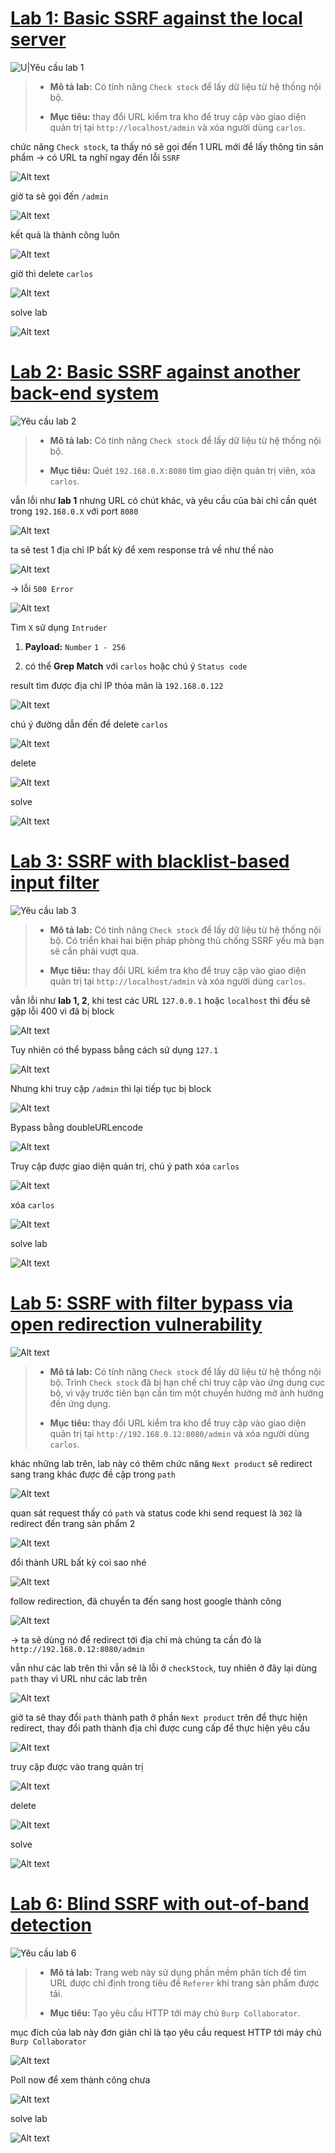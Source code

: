 # [Lab 1: Basic SSRF against the local server](https://portswigger.net/web-security/ssrf/lab-basic-ssrf-against-localhost)

![U|Yêu cầu lab 1](../image/lab1/0.png)

> - **Mô tả lab:** Có tính năng `Check stock` để lấy dữ liệu từ hệ thống nội bộ.
> 
> - **Mục tiêu:** thay đổi URL kiểm tra kho để truy cập vào giao diện quản trị tại `http://localhost/admin` và xóa người dùng `carlos`.

chức năng `Check stock`, ta thấy nó sẽ gọi đến 1 URL mới để lấy thông tin sản phẩm → có URL ta nghĩ ngay đến lỗi `SSRF`

![Alt text](../image/lab1/01.png)

giờ ta sẽ gọi đến `/admin`

![Alt text](../image/lab1/02.png)

kết quả là thành công luôn

![Alt text](../image/lab1/03.png)

giờ thì delete `carlos`

![Alt text](../image/lab1/04.png)

solve lab

![Alt text](../image/lab1/05.png)

# [Lab 2: Basic SSRF against another back-end system](https://portswigger.net/web-security/ssrf/lab-basic-ssrf-against-backend-system)

![Yêu cầu lab 2](../image/lab2/1.png)

> - **Mô tả lab:** Có tính năng `Check stock` để lấy dữ liệu từ hệ thống nội bộ.
> 
> - **Mục tiêu:** Quét `192.168.0.X:8080` tìm giao diện quản trị viên, xóa `carlos`.

vẫn lỗi như **lab 1** nhưng URL có chút khác, và yêu cầu của bài chỉ cần quét trong `192.168.0.X` với port `8080`

![Alt text](../image/lab2/2.png)

ta sẽ test 1 địa chỉ IP bất kỳ để xem response trả về như thế nào

![Alt text](../image/lab2/3.png)

→ lỗi `500 Error`

![Alt text](../image/lab2/4.png)

Tìm `X` sử dụng `Intruder`

1. **Payload:** `Number` `1 - 256`

2. có thể **Grep Match** với `carlos` hoặc chú ý `Status code`

result tìm được địa chỉ IP thỏa mãn là `192.168.0.122`

![Alt text](../image/lab2/5.png)

chú ý đường dẫn đến để delete `carlos`

![Alt text](../image/lab2/6.png)

delete

![Alt text](../image/lab2/8.png)

solve

![Alt text](../image/lab2/9.png)

# [Lab 3: SSRF with blacklist-based input filter](https://portswigger.net/web-security/ssrf/lab-ssrf-with-blacklist-filter)

![Yêu cầu lab 3](../image/lab3/0.png)

> - **Mô tả lab:** Có tính năng `Check stock` để lấy dữ liệu từ hệ thống nội bộ. Có triển khai hai biện pháp phòng thủ chống SSRF yếu mà bạn sẽ cần phải vượt qua.
> 
> - **Mục tiêu:** thay đổi URL kiểm tra kho để truy cập vào giao diện quản trị tại `http://localhost/admin` và xóa người dùng `carlos`.

vẫn lỗi như **lab 1, 2**, khi test các URL `127.0.0.1` hoặc `localhost` thì đều sẽ gặp lỗi 400 vì đã bị block

![Alt text](../image/lab3/01.png)

Tuy nhiên có thể bypass bằng cách sử dụng `127.1`

![Alt text](../image/lab3/02.png)

Nhưng khi truy cập `/admin` thì lại tiếp tục bị block

![Alt text](../image/lab3/03.png)

Bypass bằng doubleURLencode

![Alt text](../image/lab3/04.png)

Truy cập được giao diện quản trị, chú ý path xóa `carlos`

![Alt text](../image/lab3/05.png)

xóa `carlos`

![Alt text](../image/lab3/06.png)

solve lab

![Alt text](../image/lab3/07.png)

# [Lab 5: SSRF with filter bypass via open redirection vulnerability](https://portswigger.net/web-security/ssrf/lab-ssrf-filter-bypass-via-open-redirection)

![Alt text](../image/lab5/0.png)

> - **Mô tả lab:** Có tính năng `Check stock` để lấy dữ liệu từ hệ thống nội bộ. Trình `Check stock` đã bị hạn chế chỉ truy cập vào ứng dụng cục bộ, vì vậy trước tiên bạn cần tìm một chuyển hướng mở ảnh hưởng đến ứng dụng.
> 
> - **Mục tiêu:** thay đổi URL kiểm tra kho để truy cập vào giao diện quản trị tại `http://192.168.0.12:8080/admin` và xóa người dùng `carlos`.

khác những lab trên, lab này có thêm chức năng `Next product` sẽ redirect sang trang khác được đề cập trong `path`

![Alt text](../image/lab5/01.png)

quan sát request thấy có `path` và status code khi send request là `302` là redirect đến trang sản phẩm 2

![Alt text](../image/lab5/02.png)

đổi thành URL bất kỳ coi sao nhé

![Alt text](../image/lab5/03.png)

follow redirection, đã chuyển ta đến sang host google thành công

![Alt text](../image/lab5/04.png)

→ ta sẽ dùng nó để redirect tới địa chỉ mà chúng ta cần đó là `http://192.168.0.12:8080/admin`

vẫn như các lab trên thì vẫn sẽ là lỗi ở `checkStock`, tuy nhiên ở đây lại dùng `path` thay vì URL như các lab trên

![Alt text](../image/lab5/05.png)

giờ ta sẽ thay đổi `path` thành path ở phần `Next product` trên để thực hiện redirect, thay đổi path thành địa chỉ được cung cấp để thực hiện yêu cầu

![Alt text](../image/lab5/06.png)

truy cập được vào trang quản trị

![Alt text](../image/lab5/07.png)

delete

![Alt text](../image/lab5/08.png)

solve

![Alt text](../image/lab5/09.png)

# [Lab 6: Blind SSRF with out-of-band detection](https://portswigger.net/web-security/ssrf/blind/lab-out-of-band-detection)

![Yêu cầu lab  6](../image/lab6/0.png)

> - **Mô tả lab:** Trang web này sử dụng phần mềm phân tích để tìm URL được chỉ định trong tiêu đề `Referer` khi trang sản phẩm được tải.
> 
> - **Mục tiêu:** Tạo yêu cầu HTTP tới máy chủ `Burp Collaborator`.

mục đích của lab này đơn giản chỉ là tạo yêu cầu request HTTP tới máy chủ `Burp Collaborator`

![Alt text](../image/lab6/01.png)

Poll now để xem thành công chưa

![Alt text](../image/lab6/02.png)

solve lab

![Alt text](../image/lab6/03.png)